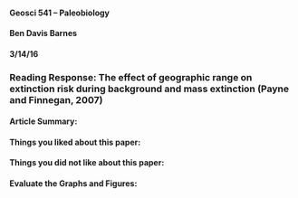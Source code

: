 #### Geosci 541 – Paleobiology
#### Ben Davis Barnes
#### 3/14/16

### Reading Response: The effect of geographic range on extinction risk during background and mass extinction (Payne and Finnegan, 2007)


#### Article Summary:

#### Things you liked about this paper:

#### Things you did not like about this paper:

#### Evaluate the Graphs and Figures:
